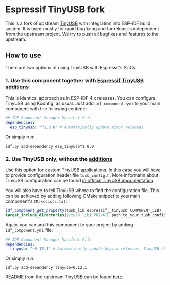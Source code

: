 # Espressif TinyUSB fork

This is a fork of upstream [TinyUSB](https://github.com/hathach/tinyusb) with integration into ESP-IDF build system.
It is used mostly for rapid bugfixing and for releases independent from the upstream project.
We try to push all bugfixes and features to the upstream.

## How to use

There are two options of using TinyUSB with Espressif's SoCs.

### 1. Use this component together with [Espressif TinyUSB additions](https://github.com/espressif/idf-extra-components/tree/master/usb/esp_tinyusb/)

This is identical approach as in ESP-IDF 4.x releases. You can configure TinyUSB using Kconfig, as usual. Just add ``idf_component.yml`` to your main component with the following content::

```yaml
## IDF Component Manager Manifest File
dependencies:
  esp_tinyusb: "^1.0.0" # Automatically update minor releases
```

Or simply run:
```
idf.py add-dependency esp_tinyusb^1.0.0
```
### 2. Use TinyUSB only, without the [additions](https://github.com/espressif/idf-extra-components/tree/master/usb/esp_tinyusb/)

Use this option for custom TinyUSB applications.
In this case you will have to provide configuration header file ``tusb_config.h``. More informatin about TinyUSB configuration can be found [in official TinyUSB documentation](https://docs.tinyusb.org/en/latest/reference/getting_started.html).

You will also have to tell TinyUSB where to find the configuration file. This can be achieved by adding following CMake snippet to you main component's ``CMakeLists.txt``:

```cmake
idf_component_get_property(tusb_lib espressif__tinyusb COMPONENT_LIB)
target_include_directories(${tusb_lib} PRIVATE path_to_your_tusb_config)
```

Again, you can add this component to your project by adding ``idf_component.yml`` file:

```yaml
## IDF Component Manager Manifest File
dependencies:
  tinyusb: "~0.12.1" # Automatically update bugfix releases. TinyUSB does not guarantee backward compatibility
```

Or simply run:
```
idf.py add-dependency tinyusb~0.12.1
```

README from the upstream TinyUSB can be found [here](README.rst).
